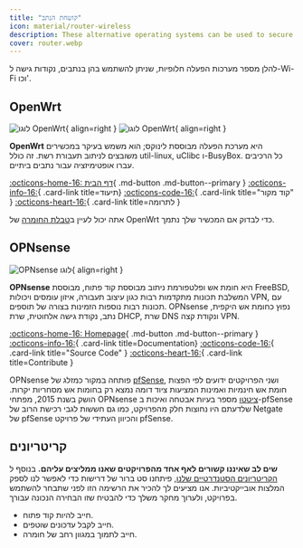 ```yaml
---
title: "קושחת הנתב"
icon: material/router-wireless
description: These alternative operating systems can be used to secure your router or Wi-Fi access point.
cover: router.webp
---
```


להלן מספר מערכות הפעלה חלופיות, שניתן להשתמש בהן בנתבים, נקודות גישה ל-Wi-Fi וכו'.

## OpenWrt

<div class="admonition recommendation" markdown>

![לוגו OpenWrt](assets/img/router/openwrt.svg#only-light){ align=right }
![לוגו OpenWrt](assets/img/router/openwrt-dark.svg#only-dark){ align=right }

**OpenWrt** היא מערכת הפעלה מבוססת לינוקס; הוא משמש בעיקר במכשירים משובצים לניתוב תעבורת רשת. זה כולל util-linux, uClibc ו-BusyBox. כל הרכיבים עברו אופטימיזציה עבור נתבים ביתיים.

[:octicons-home-16: דף הבית](https://openwrt.org){ .md-button .md-button--primary }
[:octicons-info-16:](https://openwrt.org/docs/start){ .card-link title=תיעוד}
[:octicons-code-16:](https://github.com/openwrt/openwrt){ .card-link title="קוד מקור" }
[:octicons-heart-16:](https://openwrt.org/donate){ .card-link title=לתרומה }

</details>

</div>

אתה יכול לעיין ב[טבלת החומרה](https://openwrt.org/toh/start) של OpenWrt כדי לבדוק אם המכשיר שלך נתמך.

## OPNsense

<div class="admonition recommendation" markdown>

![OPNsense לוגו](assets/img/router/opnsense.svg){ align=right }

**OPNsense** היא חומת אש ופלטפורמת ניתוב מבוססת קוד פתוח, מבוססת FreeBSD, המשלבת תכונות מתקדמות רבות כגון עיצוב תעבורה, איזון עומסים ויכולות VPN, עם תכונות רבות נוספות הזמינות בצורה של תוספים. OPNsense נפוץ כחומת אש היקפית, נתב, נקודת גישה אלחוטית, שרת DHCP, שרת DNS ונקודת קצה VPN.

[:octicons-home-16: Homepage](https://opnsense.org){ .md-button .md-button--primary }
[:octicons-info-16:](https://docs.opnsense.org/index.html){ .card-link title=Documentation}
[:octicons-code-16:](https://github.com/opnsense){ .card-link title="Source Code" }
[:octicons-heart-16:](https://opnsense.org/donate){ .card-link title=Contribute }

</details>

</div>

OPNsense פותחה במקור כמזלג של [pfSense](https://en.wikipedia.org/wiki/PfSense), ושני הפרויקטים ידועים לפי הפצות חומת אש חינמיות ואמינות המציעות ציוד דומה נמצא רק בחומות אש מסחריות יקרות. הושק בשנת 2015, מפתחי OPNsense [ציטטו](https://docs.opnsense.org/history/thefork.html) מספר בעיות אבטחה ואיכות ב-pfSense שלדעתם היו נחוצות חלק מהפרויקט, כמו גם חששות לגבי רכישת הרוב של Netgate של pfSense והכיוון העתידי של פרויקט pfSense.

## קריטריונים

**שים לב שאיננו קשורים לאף אחד מהפרויקטים שאנו ממליצים עליהם.** בנוסף ל [הקריטריונים הסטנדרטיים שלנו](about/criteria.md), פיתחנו סט ברור של דרישות כדי לאפשר לנו לספק המלצות אובייקטיביות. אנו מציעים לך להכיר את הרשימה הזו לפני שתבחר להשתמש בפרויקט, ולערוך מחקר משלך כדי להבטיח שזו הבחירה הנכונה עבורך.

- חייב להיות קוד פתוח.
- חייב לקבל עדכונים שוטפים.
- חייב לתמוך במגוון רחב של חומרה.
